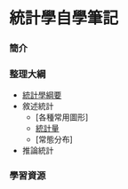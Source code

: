 # 統計學自學筆記

### 簡介

### 整理大綱

* [統計學綱要](https://mirdex.github.io/Statistics/統計學綱要.slides.html)
* 敘述統計
  * [各種常用圖形]
  * [統計量](https://mirdex.github.io/Statistics/統計量.slides.html)
  * [常態分布]
* 推論統計

### 學習資源
